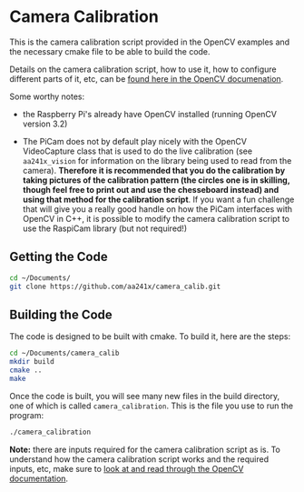 # Camera Calibration #

This is the camera calibration script provided in the OpenCV examples and the necessary cmake file to be able to build the code.

Details on the camera calibration script, how to use it, how to configure different parts of it, etc, can be [found here in the OpenCV documenation](https://docs.opencv.org/3.2.0/d4/d94/tutorial_camera_calibration.html).

Some worthy notes:

 - the Raspberry Pi's already have OpenCV installed (running OpenCV version 3.2)

 - The PiCam does not by default play nicely with the OpenCV VideoCapture class that is used to do the live calibration (see `aa241x_vision` for information on the library being used to read from the camera).  **Therefore it is recommended that you do the calibration by taking pictures of the calibration pattern (the circles one is in skilling, though feel free to print out and use the chesseboard instead) and using that method for the calibration script**.  If you want a fun challenge that will give you a really good handle on how the PiCam interfaces with OpenCV in C++, it is possible to modify the camera calibration script to use the RaspiCam library (but not required!)


## Getting the Code ##

```sh
cd ~/Documents/
git clone https://github.com/aa241x/camera_calib.git
```


## Building the Code ##

The code is designed to be built with cmake.  To build it, here are the steps:

```sh
cd ~/Documents/camera_calib
mkdir build
cmake ..
make
```

Once the code is built, you will see many new files in the build directory, one of which is called `camera_calibration`.  This is the file you use to run the program:

```sh
./camera_calibration
```

**Note:** there are inputs required for the camera calibration script as is.  To understand how the camera calibration script works and the required inputs, etc, make sure to [look at and read through the OpenCV documentation](https://docs.opencv.org/3.2.0/d4/d94/tutorial_camera_calibration.html).
